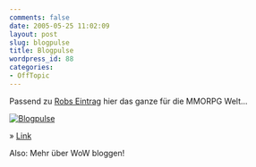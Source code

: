 ```yaml
---
comments: false
date: 2005-05-25 11:02:09
layout: post
slug: blogpulse
title: Blogpulse
wordpress_id: 88
categories:
- OffTopic
---
```


Passend zu [Robs Eintrag](http://www.m-e-x.de/blog/index.php/archives/2005/05/25/blogpulse-trendgrafik/) hier das ganze für die MMORPG Welt...

[![Blogpulse](http://photos14.flickr.com/15598539_febd18ed96.jpg)](http://www.flickr.com/photos/walsweer/15598539/)

» [Link](http://www.blogpulse.com/trend?query1=%22world+of+warcraft%22&label1=World+of+Warcraft&query2=%22matrix+online%22&label2=Matrix+Online&query3=%22guild+wars%22&label3=Guildwars&days=180&x=26&y=13)

Also: Mehr über WoW bloggen!
